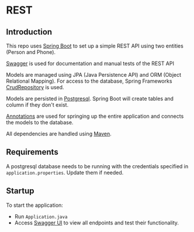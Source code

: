 # REST

## Introduction
This repo uses [Spring Boot](https://spring.io/projects/spring-boot) to set up a simple REST API using two entities 
(Person and Phone).

[Swagger](https://swagger.io/) is used for documentation and manual tests of the REST API

Models are managed using JPA (Java Persistence API) and ORM (Object Relational Mapping). For access to the database,
Spring Frameworks [CrudRepository](https://docs.spring.io/spring-data/data-commons/docs/1.6.1.RELEASE/reference/html/repositories.html) is used.

Models are persisted in [Postgresql](https://www.postgresql.org/). Spring Boot will create tables and column if they 
don't exist.

[Annotations](https://en.wikipedia.org/wiki/Java_annotation) are used for springing up the entire application and 
connects the models to the database.

All dependencies are handled using [Maven](https://maven.apache.org/).

## Requirements
A postgresql database needs to be running with the credentials specified in `application.properties`. Update them if needed.

## Startup
To start the application:
* Run `Application.java`
* Access [Swagger UI](http://localhost:8080/swagger-ui.html#) to view all endpoints and test their functionality.